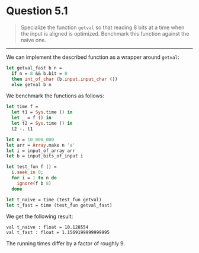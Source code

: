 # Question 5.1

> Specialize the function `getval` so that reading 8 bits at a time when the input is aligned is optimized.
> Benchmark this function against the naive one.

---

We can implement the described function as a wrapper around `getval`:
```ocaml
let getval_fast b n =
  if n = 8 && b.bit = 0
  then int_of_char (b.input.input_char ())
  else getval b n
```

We benchmark the functions as follows:
```ocaml
let time f =
  let t1 = Sys.time () in
  let _ = f () in
  let t2 = Sys.time () in
  t2 -. t1

let n = 10_000_000
let arr = Array.make n 'a'
let i = input_of_array arr
let b = input_bits_of_input i

let test_fun f () =
  i.seek_in 0;
  for i = 1 to n do
    ignore(f b 8)
  done

let t_naive = time (test_fun getval)
let t_fast = time (test_fun getval_fast)
```
We get the following result:
```text
val t_naive : float = 10.128554
val t_fast : float = 1.1569199999999995
```
The running times differ by a factor of roughly 9.
